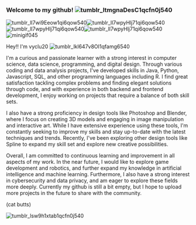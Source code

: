 ### Welcome to my github! ![tumblr_ltmgnaDesC1qcfn0j540](https://user-images.githubusercontent.com/115472181/230768660-f60cbaf5-c34e-4608-a055-29ec9104a40d.gif)


![tumblr_ll7wi9Eeow1qi6qow540](https://user-images.githubusercontent.com/115472181/230773236-e28ae9a2-3952-4796-9da4-42a87a997a6a.gif)![tumblr_ll7wpyHlj71qi6qow540](https://user-images.githubusercontent.com/115472181/230773238-2b5b4fca-8d44-4f49-b11b-0835fa828084.gif)![tumblr_ll7wpyHlj71qi6qow540](https://user-images.githubusercontent.com/115472181/230773238-2b5b4fca-8d44-4f49-b11b-0835fa828084.gif)![tumblr_ll7wpyHlj71qi6qow540](https://user-images.githubusercontent.com/115472181/230773238-2b5b4fca-8d44-4f49-b11b-0835fa828084.gif)![minigif045](https://user-images.githubusercontent.com/115472181/230773453-9dd40310-a828-4552-9ffd-bfd827b092f0.gif)


Hey!! I'm vyclu20 ![tumblr_lkl647v8OI1qfamg6540](https://user-images.githubusercontent.com/115472181/230773877-33d97109-d7ac-40d2-9a3a-0624071ed0e2.gif)

I'm a curious and passionate learner with a strong interest in computer science, data science, programming, and digital design. Through various coding and data analysis projects, I've developed skills in Java, Python, Javascript, SQL, and other programming languages including R. I find great satisfaction tackling complex problems and finding elegant solutions through code, and with experience in both backend and frontend development, I enjoy working on projects that require a balance of both skill sets.

I also have a strong proficiency in design tools like Photoshop and Blender, where I focus on creating 3D models and engaging in image manipulation and interactive art. While I have extensive experience using these tools, I'm constantly seeking to improve my skills and stay up-to-date with the latest techniques and trends. Recently, I've been exploring other design tools like Spline to expand my skill set and explore new creative possibilities. 

Overall, I am committed to continuous learning and improvement in all aspects of my work. In the near future, I would like to explore game development and robotics, and further expand my knowledge in artificial intelligence and machine learning. Furthermore, I also have a strong interest in cybersecurity and data privacy, and am eager to explore these fields more deeply. Currently my github is still a bit empty, but I hope to upload more projects in the future to share with the community.

(cat butts)

![tumblr_lsw9h1xtab1qcfn0j540](https://user-images.githubusercontent.com/115472181/230774346-700bfd73-b9f4-48af-82a0-8b4fea7e5216.gif)
